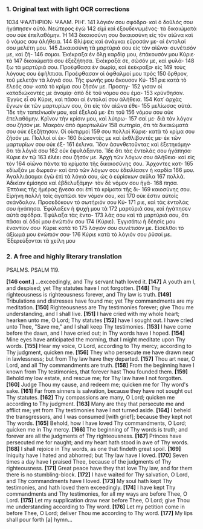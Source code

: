 ### 1. Original text with light OCR corrections

1034 ΨΑΛΤΗΡΙΟΝ· ΨΑΛΜ. ΡΙΗʹ.
141 λόγιόν σου σφόδρα· καὶ ὁ δοῦλός σου ἠγάπησεν αὐτό. Νεώτερος ἐγὼ
142 εἰμὶ καὶ ἐξουδενωμένος· τὰ δικαιώματά σου οὐκ ἐπελαθόμην. Ἡ
143 δικαιοσύνη σου δικαιοσύνη εἰς τὸν αἰῶνα καὶ ὁ νόμος σου ἀλήθεια.
144 Θλίψεις καὶ ἀνάγκαι εὕροσάν με· αἱ ἐντολαί σου μελέτη μου.
145 Δικαιοσύνη τὰ μαρτύριά σου εἰς τὸν αἰῶνα· συνέτισόν με, καὶ ζή-
146 σομαι. Ἐκέκραξα ἐν ὅλῃ καρδίᾳ μου, ἐπάκουσόν μου Κύριε· τὰ
147 δικαιώματά σου ἐξεζήτησα. Ἐκέκραξά σε, σῶσόν με, καὶ φυλά-
148 ξω τὰ μαρτύριά σου. Προέφθασα ἐν ἀωρίᾳ, καὶ ἐκέκραξα· εἰς
149 τοὺς λόγους σου ἐφὴλπισα. Προέφθασαν οἱ ὀφθαλμοί μου πρὸς
150 ὄρθρον, τοῦ μελετᾷν τὰ λόγιά σου. Τῆς φωνῆς μου ἄκουσον Κύ-
151 ριε κατὰ τὸ ἔλεός σου· κατὰ τὸ κρίμα σου ζῆσόν με. Προσηγ-
152 γισαν οἱ καταδιώκοντές με ἀνομίᾳ· ἀπὸ δὲ τοῦ νόμου σου ἐμα-
153 κρύνθησαν. Ἐγγὺς εἶ σὺ Κύριε, καὶ πᾶσαι αἱ ἐντολαί σου ἀλήθεια.
154 Κατ᾿ ἀρχὰς ἔγνων ἐκ τῶν μαρτυρίων σου, ὅτι εἰς τὸν αἰῶνα ἐθε-
155 μελίωσας αὐτά. Ἴδε τὴν ταπείνωσίν μου, καὶ ἐξελοῦ με· ἔτι τοῦ
156 νόμου σου οὐκ ἐπελαθόμην. Κρῖνον τὴν κρίσιν μου, καὶ λύτρω-
157 σαί με· διὰ τὸν λόγον σου ζῆσόν με. Μακρὰν ἀπὸ ἁμαρτωλῶν
158 σωτηρία, ὅτι τὰ δικαιώματά σου οὐκ ἐξεζήτησαν. Οἱ οἰκτιρμοὶ
159 σου πολλοὶ Κύριε· κατὰ τὸ κρίμα σου ζῆσόν με. Πολλοὶ οἱ ἐκ-
160 διώκοντές με καὶ ἐκθλίβοντές με· ἐκ τῶν μαρτυρίων σου οὐκ ἐξ-
161 έκλινα. Ἴδον ἀσυνθετοῦντας καὶ ἐξετηκόμην· ὅτι τὰ λόγιά σου
162 οὐκ ἐφυλάξαντο. Ἴδε ὅτι τὰς ἐντολάς σου ἠγάπησα· Κύριε ἐν τῷ
163 ἐλέει σου ζῆσόν με. Ἀρχὴ τῶν λόγων σου ἀλήθεια· καὶ εἰς τὸν
164 αἰῶνα πάντα τὰ κρίματα τῆς δικαιοσύνης σου. Ἄρχοντες κατ-
165 εδίωξάν με δωρεάν· καὶ ἀπὸ τῶν λόγων σου ἐδειλίασεν ἡ καρδία
166 μου. Ἀγαλλιάσομαι ἐγὼ ἐπὶ τὰ λόγιά σου, ὡς ὁ εὑρίσκων σκῦλα
167 πολλά. Ἀδικίαν ἐμίσησα καὶ ἐβδελυξάμην· τὸν δὲ νόμον σου ἠγά-
168 πησα. Ἑπτάκις τῆς ἡμέρας ᾔνεσα σοι ἐπὶ τὰ κρίματα τῆς δι-
169 καιοσύνης σου. Εἰρήνη πολλὴ τοῖς ἀγαπῶσι τὸν νόμον σου, καὶ
170 οὐκ ἔστιν αὐτοῖς σκάνδαλον. Προσεδόκουν τὸ σωτήριόν σου Κύ-
171 ριε, καὶ τὰς ἐντολάς σου ἠγάπησα. Ἐφύλαξεν ἡ ψυχή μου τὰ
172 μαρτύριά σου, καὶ ἠγάπησεν αὐτὰ σφόδρα. Ἐφύλαξα τὰς ἐντο-
173 λάς σου καὶ τὰ μαρτύριά σου, ὅτι πᾶσαι αἱ ὁδοί μου ἐνώπιόν σου
174 (Κύριε). Ἐγγισάτω ἡ δέησίς μου ἐναντίον σου· Κύριε κατὰ τὸ
175 λόγιόν σου συνέτισόν με. Εἰσέλθοι τὸ ἀξίωμά μου ἐνώπιόν σου·
176 Κύριε κατὰ τὸ λόγιόν σου ῥῦσαί με. Ἐξερεύξονται τὰ χείλη μου

### 2. A free and highly literary translation

PSALMS. PSALM 119.

**[146 cont.]** ...exceedingly, and Thy servant hath loved it.
**[147]** A youth am I, and despised; yet Thy statutes have I not forgotten.
**[148]** Thy righteousness is righteousness forever, and Thy law is truth.
**[149]** Tribulations and distresses have found me; yet Thy commandments are my meditation.
**[150]** Righteousness are Thy testimonies forever; give Thou me understanding, and I shall live.
**[151]** I have cried with my whole heart; hearken unto me, O Lord; Thy statutes
**[152]** have I sought out. I have cried unto Thee, "Save me," and I shall keep Thy testimonies.
**[153]** I have come before the dawn, and I have cried out; in Thy words have I hoped.
**[154]** Mine eyes have anticipated the morning, that I might meditate upon Thy words.
**[155]** Hear my voice, O Lord, according to Thy mercy; according to Thy judgment, quicken me.
**[156]** They who persecute me have drawn near in lawlessness; but from Thy law have they departed.
**[157]** Thou art near, O Lord, and all Thy commandments are truth.
**[158]** From the beginning have I known from Thy testimonies, that forever hast Thou founded them.
**[159]** Behold my low estate, and rescue me; for Thy law have I not forgotten.
**[160]** Judge Thou my cause, and redeem me; quicken me for Thy word's sake.
**[161]** Far from sinners is salvation, because they have not sought out Thy statutes.
**[162]** Thy compassions are many, O Lord; quicken me according to Thy judgment.
**[163]** Many are they that persecute me and afflict me; yet from Thy testimonies have I not turned aside.
**[164]** I beheld the transgressors, and I was consumed [with grief]; because they kept not Thy words.
**[165]** Behold, how I have loved Thy commandments, O Lord; quicken me in Thy mercy.
**[166]** The beginning of Thy words is truth; and forever are all the judgments of Thy righteousness.
**[167]** Princes have persecuted me for naught; and my heart hath stood in awe of Thy words.
**[168]** I shall rejoice in Thy words, as one that findeth great spoil.
**[169]** Iniquity have I hated and abhorred; but Thy law have I loved.
**[170]** Seven times a day have I praised Thee, because of the judgments of Thy righteousness.
**[171]** Great peace have they that love Thy law, and for them there is no stumbling-block.
**[172]** I have waited for Thy salvation, O Lord, and Thy commandments have I loved.
**[173]** My soul hath kept Thy testimonies, and hath loved them exceedingly.
**[174]** I have kept Thy commandments and Thy testimonies, for all my ways are before Thee, O Lord.
**[175]** Let my supplication draw near before Thee, O Lord; give Thou me understanding according to Thy word.
**[176]** Let my petition come in before Thee, O Lord; deliver Thou me according to Thy word.
**[177]** My lips shall pour forth [a] hymn...
